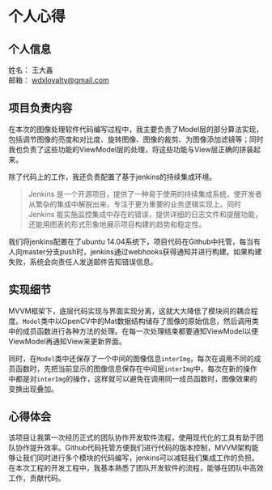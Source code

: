 # 个人心得  
## 个人信息
姓名： 王大鑫  
邮箱： wdxloyalty@gmail.com  
## 项目负责内容  
在本次的图像处理软件代码编写过程中，我主要负责了Model层的部分算法实现，包括调节图像的亮度和对比度、旋转图像、图像的裁剪、为图像添加滤镜等；同时我也负责了这些功能的ViewModel层的处理，将这些功能与View层正确的拼装起来。  

除了代码上的工作，我还负责配置了基于jenkins的持续集成环境。
> Jenkins 是一个开源项目，提供了一种易于使用的持续集成系统，使开发者从繁杂的集成中解脱出来，专注于更为重要的业务逻辑实现上。同时 Jenkins 能实施监控集成中存在的错误，提供详细的日志文件和提醒功能，还能用图表的形式形象地展示项目构建的趋势和稳定性。  

我们将jenkins配置在了ubuntu 14.04系统下，项目代码在Github中托管，每当有人向master分支push时，jenkins通过webhooks获得通知并进行构建。如果构建失败，系统会向责任人发送邮件告知错误信息。
## 实现细节
MVVM框架下，底层代码实现与界面实现分离，这就大大降低了模块间的耦合程度。`Model`类中以OpenCV中的Mat数据结构储存了图像的原始信息，然后调用类中的成员函数进行各种方法的处理。在每一次处理结束都要通知ViewModel以便ViewModel再通知View来更新界面。

同时，在`Model`类中还保存了一个中间的图像信息`interImg`，每次在调用不同的成员函数时，先把当前显示的图像信息保存在中间层`interImg`中，每次在新的操作中都是对`interImg`的操作，这样就可以避免在调用同一成员函数时，图像效果的变换出现叠加。

## 心得体会  
该项目让我第一次经历正式的团队协作开发软件流程，使用现代化的工具有助于团队协作提升效率。Github代码托管方便我们进行代码的版本控制，MVVM架构能够让我们同时进行多个模块的代码编写，jenkins可以减轻我们集成工作的负担。在本次工程的开发工程中，我基本熟悉了团队开发软件的流程，能够在团队中高效工作，贡献代码。  


